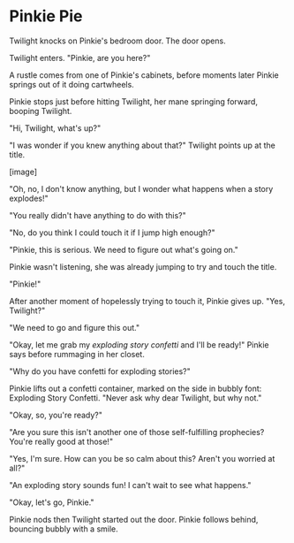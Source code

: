 # Pinkie Pie

Twilight knocks on Pinkie's bedroom door. The door opens.

Twilight enters. "Pinkie, are you here?"

A rustle comes from one of Pinkie's cabinets, before moments later Pinkie springs out of it doing cartwheels.

Pinkie stops just before hitting Twilight, her mane springing forward, booping Twilight.

"Hi, Twilight, what's up?"

"I was wonder if you knew anything about that?" Twilight points up at the title.

\[image\]

"Oh, no, I don't know anything, but I wonder what happens when a story explodes!"

"You really didn't have anything to do with this?"

"No, do you think I could touch it if I jump high enough?"

"Pinkie, this is serious. We need to figure out what's going on."

Pinkie wasn't listening, she was already jumping to try and touch the title.

"Pinkie!"

After another moment of hopelessly trying to touch it, Pinkie gives up. "Yes, Twilight?"

"We need to go and figure this out."

"Okay, let me grab my *exploding story confetti* and I'll be ready!" Pinkie says before rummaging in her closet.

"Why do you have confetti for exploding stories?"

Pinkie lifts out a confetti container, marked on the side in bubbly font: Exploding Story Confetti. "Never ask why dear Twilight, but why not."

"Okay, so, you're ready?"

"Are you sure this isn't another one of those self-fulfilling prophecies? You're really good at those!"

"Yes, I'm sure. How can you be so calm about this? Aren't you worried at all?"

"An exploding story sounds fun! I can't wait to see what happens."

"Okay, let's go, Pinkie."

Pinkie nods then Twilight started out the door. Pinkie follows behind, bouncing bubbly with a smile.
